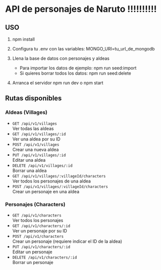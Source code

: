 # API de personajes de Naruto !!!!!!!!!!

## USO

1.  npm install
2.  Configura tu .env con las variables:
    MONGO_URI=tu_url_de_mongodb

3.  Llena la base de datos con personajes y aldeas

    - Para importar los datos de ejemplo:
      npm run seed:import
    - Si quieres borrar todos los datos:
      npm run seed:delete

4.  Arranca el servidor
    npm run dev
    o
    npm start

## Rutas disponibles

### Aldeas (Villages)

- `GET /api/v1/villages`  
  Ver todas las aldeas
- `GET /api/v1/villages/:id`  
  Ver una aldea por su ID
- `POST /api/v1/villages`  
  Crear una nueva aldea
- `PUT /api/v1/villages/:id`  
  Editar una aldea
- `DELETE /api/v1/villages/:id`  
  Borrar una aldea
- `GET /api/v1/villages/:villageId/characters`  
  Ver todos los personajes de una aldea
- `POST /api/v1/villages/:villageId/characters`  
  Crear un personaje en una aldea

### Personajes (Characters)

- `GET /api/v1/characters`  
  Ver todos los personajes
- `GET /api/v1/characters/:id`  
  Ver un personaje por su ID
- `POST /api/v1/characters`  
  Crear un personaje (requiere indicar el ID de la aldea)
- `PUT /api/v1/characters/:id`  
  Editar un personaje
- `DELETE /api/v1/characters/:id`  
  Borrar un personaje

